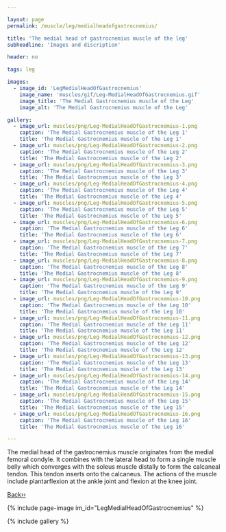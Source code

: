 ```yaml
---

layout: page
permalink: /muscle/leg/medialheadofgastrocnemius/

title: 'The medial head of gastrocnemius muscle of the leg'
subheadline: 'Images and discription'

header: no

tags: leg

images:
  - image_id: 'LegMedialHeadOfGastrocnemius'
    image_name: 'muscles/gif/Leg-MedialHeadOfGastrocnemius.gif'
    image_title: 'The Medial Gastrocnemius muscle of the Leg'
    image_alt: 'The Medial Gastrocnemius muscle of the Leg' 

gallery:
  - image_url: muscles/png/Leg-MedialHeadOfGastrocnemius-1.png
    caption: 'The Medial Gastrocnemius muscle of the Leg 1'
    title: 'The Medial Gastrocnemius muscle of the Leg 1'
  - image_url: muscles/png/Leg-MedialHeadOfGastrocnemius-2.png
    caption: 'The Medial Gastrocnemius muscle of the Leg 2'
    title: 'The Medial Gastrocnemius muscle of the Leg 2'
  - image_url: muscles/png/Leg-MedialHeadOfGastrocnemius-3.png
    caption: 'The Medial Gastrocnemius muscle of the Leg 3'
    title: 'The Medial Gastrocnemius muscle of the Leg 3'
  - image_url: muscles/png/Leg-MedialHeadOfGastrocnemius-4.png
    caption: 'The Medial Gastrocnemius muscle of the Leg 4'
    title: 'The Medial Gastrocnemius muscle of the Leg 4'
  - image_url: muscles/png/Leg-MedialHeadOfGastrocnemius-5.png
    caption: 'The Medial Gastrocnemius muscle of the Leg 5'
    title: 'The Medial Gastrocnemius muscle of the Leg 5'
  - image_url: muscles/png/Leg-MedialHeadOfGastrocnemius-6.png
    caption: 'The Medial Gastrocnemius muscle of the Leg 6'
    title: 'The Medial Gastrocnemius muscle of the Leg 6'
  - image_url: muscles/png/Leg-MedialHeadOfGastrocnemius-7.png
    caption: 'The Medial Gastrocnemius muscle of the Leg 7'
    title: 'The Medial Gastrocnemius muscle of the Leg 7'
  - image_url: muscles/png/Leg-MedialHeadOfGastrocnemius-8.png
    caption: 'The Medial Gastrocnemius muscle of the Leg 8'
    title: 'The Medial Gastrocnemius muscle of the Leg 8'
  - image_url: muscles/png/Leg-MedialHeadOfGastrocnemius-9.png
    caption: 'The Medial Gastrocnemius muscle of the Leg 9'
    title: 'The Medial Gastrocnemius muscle of the Leg 9'
  - image_url: muscles/png/Leg-MedialHeadOfGastrocnemius-10.png
    caption: 'The Medial Gastrocnemius muscle of the Leg 10'
    title: 'The Medial Gastrocnemius muscle of the Leg 10'
  - image_url: muscles/png/Leg-MedialHeadOfGastrocnemius-11.png
    caption: 'The Medial Gastrocnemius muscle of the Leg 11'
    title: 'The Medial Gastrocnemius muscle of the Leg 11'
  - image_url: muscles/png/Leg-MedialHeadOfGastrocnemius-12.png
    caption: 'The Medial Gastrocnemius muscle of the Leg 12'
    title: 'The Medial Gastrocnemius muscle of the Leg 12'
  - image_url: muscles/png/Leg-MedialHeadOfGastrocnemius-13.png
    caption: 'The Medial Gastrocnemius muscle of the Leg 13'
    title: 'The Medial Gastrocnemius muscle of the Leg 13'
  - image_url: muscles/png/Leg-MedialHeadOfGastrocnemius-14.png
    caption: 'The Medial Gastrocnemius muscle of the Leg 14'
    title: 'The Medial Gastrocnemius muscle of the Leg 14'
  - image_url: muscles/png/Leg-MedialHeadOfGastrocnemius-15.png
    caption: 'The Medial Gastrocnemius muscle of the Leg 15'
    title: 'The Medial Gastrocnemius muscle of the Leg 15'
  - image_url: muscles/png/Leg-MedialHeadOfGastrocnemius-16.png
    caption: 'The Medial Gastrocnemius muscle of the Leg 16'
    title: 'The Medial Gastrocnemius muscle of the Leg 16'

---
```


The medial head of the gastrocnemius muscle originates from the medial femoral condyle. It combines with the lateral head to form a single muscle belly which converges with the soleus muscle distally to form the calcaneal tendon. This tendon inserts onto the calcaneus. The actions of the muscle include plantarflexion at the ankle joint and flexion at the knee joint.

[Back››](/muscle/leg/superficialposterior/)

{% include page-image im_id="LegMedialHeadOfGastrocnemius" %}

{% include gallery %}

